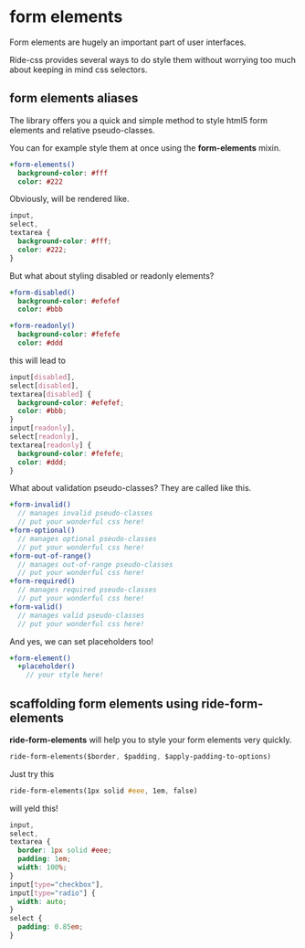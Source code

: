 # form elements

Form elements are hugely an important part of user interfaces.

Ride-css provides several ways to do style them without worrying too much about keeping in mind css selectors.

## form elements aliases

The library offers you a quick and simple method to style html5 form elements and relative pseudo-classes.

You can for example style them at once using the **form-elements** mixin.

```sass
+form-elements()
  background-color: #fff
  color: #222
```

Obviously, will be rendered like.

```css
input,
select,
textarea {
  background-color: #fff;
  color: #222;
}
```

But what about styling disabled or readonly elements?

```sass
+form-disabled()
  background-color: #efefef
  color: #bbb

+form-readonly()
  background-color: #fefefe
  color: #ddd
```

this will lead to

```css
input[disabled],
select[disabled],
textarea[disabled] {
  background-color: #efefef;
  color: #bbb;
}  
input[readonly],
select[readonly],
textarea[readonly] {
  background-color: #fefefe;
  color: #ddd;
}  
```

What about validation pseudo-classes? They are called like this.

```sass
+form-invalid()
  // manages invalid pseudo-classes
  // put your wonderful css here!
+form-optional()
  // manages optional pseudo-classes
  // put your wonderful css here!
+form-out-of-range()
  // manages out-of-range pseudo-classes
  // put your wonderful css here!
+form-required()
  // manages required pseudo-classes
  // put your wonderful css here!
+form-valid()
  // manages valid pseudo-classes
  // put your wonderful css here!
```

And yes, we can set placeholders too!

```sass
+form-element()
  +placeholder()
    // your style here!
```

## scaffolding form elements using ride-form-elements

**ride-form-elements** will help you to style your form elements very quickly.

```sass
ride-form-elements($border, $padding, $apply-padding-to-options)
```

Just try this

```sass
ride-form-elements(1px solid #eee, 1em, false)
```

will yeld this!

```css
input,
select,
textarea {
  border: 1px solid #eee;
  padding: 1em;
  width: 100%;
}
input[type="checkbox"],
input[type="radio"] {
  width: auto;
}
select {
  padding: 0.85em;
}
```
